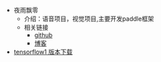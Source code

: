 - 夜雨飘零
  - 介绍：语音项目，视觉项目,主要开发paddle框架
  - 相关链接
    - [github](https://github.com/yeyupiaoling)
    - [博客](https://yeyupiaoling.blog.csdn.net)
- [tensorflow1 版本下载](https://github.com/fo40225/tensorflow-windows-wheel)